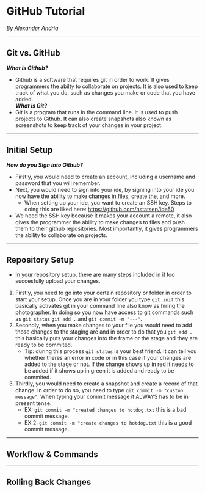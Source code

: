 # GitHub Tutorial

_By Alexander Andria_

---
## Git vs. GitHub
**_What is Github?_** 
  * Github is a software that requires git in order to work. It gives programmers the abilty to collaborate on projects. It is also used to keep track of what you do, such as changes you make or code that you have added.   
**_What is Git?_**
  * Git is a program that runs in the command line. It is used to push projects to Github. It can also create snapshots also known as screenshots to keep track of your changes in your project.   

---
## Initial Setup
**_How do you Sign into Github?_**
* Firstly, you would need to create an account, including a username and password that you will remember. 
* Next, you would need to sign into your ide, by signing into your ide you now have the ability to make changes in files, create the, and more.   
  * When setting up your ide, you want to create an SSH key. Steps to doing this are liked here: https://github.com/hstatsep/ide50   
* We need the SSH key because it makes your account a remote, it also gives the programmer the ability to make changes to files and push them to their github repositories. Most importantly, it gives programmers the ability to collaborate on projects. 

---
## Repository Setup
* In your repository setup, there are many steps included in it too succesfully upload your changes. 
1. Firstly, you need to go into your certain repository or folder in order to start your setup. Once you are in your folder you type `git init` this basically activates git in your command line also know as hiring the photographer. In doing so you now have access to git commands such as `git status` `git add .` and `git commit -m "---"`. 
2. Secondly, when you make changes to your file you would need to add those changes to the staging are and in order to do that you `git add .` this basically puts your changes into the frame or the stage and they are ready to be commited.
   * Tip: during this process `git status` is your best friend. It can tell you whether theres an error in code or in this case if your changes are added to the stage or not. If the change shows up in red it needs to be added if it shows up in green it is added and ready to be commited.
3. Thirdly, you would need to create a snapshot and create a record of that change. In order to do so, you need to type `git commit -m "custon message"`. When typing your commit message it ALWAYS has to be in present tense.
   * EX: `git commit -m "created changes to hotdog.txt` this is a bad commit message.
   * EX 2: `git commit -m "create changes to hotdog.txt` this is a good commit message.



---
## Workflow & Commands



---
## Rolling Back Changes